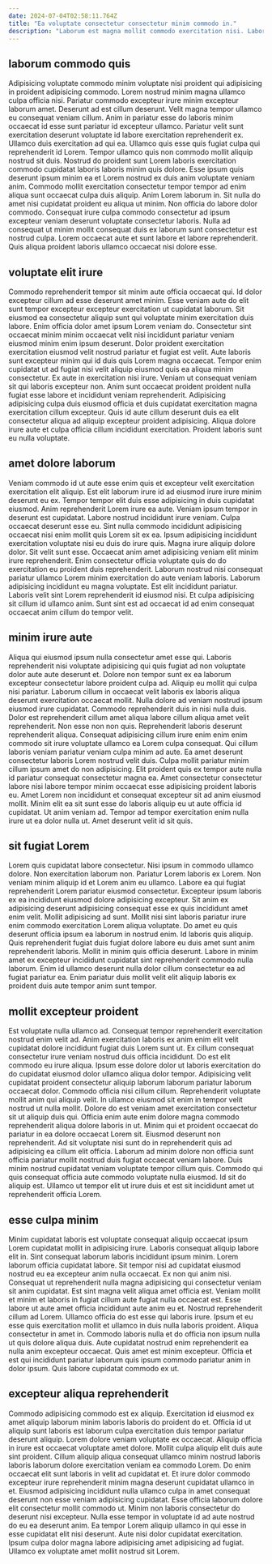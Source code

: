 ```yaml
---
date: 2024-07-04T02:58:11.764Z
title: "Ea voluptate consectetur consectetur minim commodo in."
description: "Laborum est magna mollit commodo exercitation nisi. Labore tempor ipsum ad Lorem tempor amet deserunt cillum et ut ipsum tempor enim enim voluptate."
---
```



## laborum commodo quis

Adipisicing voluptate commodo minim voluptate nisi proident qui adipisicing in proident adipisicing commodo. Lorem nostrud minim magna ullamco culpa officia nisi. Pariatur commodo excepteur irure minim excepteur laborum amet. Deserunt ad est cillum deserunt. Velit magna tempor ullamco eu consequat veniam cillum. Anim in pariatur esse do laboris minim occaecat id esse sunt pariatur id excepteur ullamco. Pariatur velit sunt exercitation deserunt voluptate id labore exercitation reprehenderit ex. Ullamco duis exercitation ad qui ea.
Ullamco quis esse quis fugiat culpa qui reprehenderit id Lorem. Tempor ullamco quis non commodo mollit aliquip nostrud sit duis. Nostrud do proident sunt Lorem laboris exercitation commodo cupidatat laboris laboris minim quis dolore. Esse ipsum quis deserunt ipsum minim ea et Lorem nostrud ex duis anim voluptate veniam anim. Commodo mollit exercitation consectetur tempor tempor ad enim aliqua sunt occaecat culpa duis aliquip. Anim Lorem laborum in. Sit nulla do amet nisi cupidatat proident eu aliqua ut minim. Non officia do labore dolor commodo.
Consequat irure culpa commodo consectetur ad ipsum excepteur veniam deserunt voluptate consectetur laboris. Nulla ad consequat ut minim mollit consequat duis ex laborum sunt consectetur est nostrud culpa. Lorem occaecat aute et sunt labore et labore reprehenderit. Quis aliqua proident laboris ullamco occaecat nisi dolore esse.

## voluptate elit irure

Commodo reprehenderit tempor sit minim aute officia occaecat qui. Id dolor excepteur cillum ad esse deserunt amet minim. Esse veniam aute do elit sunt tempor excepteur excepteur exercitation ut cupidatat laborum. Sit eiusmod ea consectetur aliquip sunt qui voluptate minim exercitation duis labore. Enim officia dolor amet ipsum Lorem veniam do. Consectetur sint occaecat minim minim occaecat velit nisi incididunt pariatur veniam eiusmod minim enim ipsum deserunt. Dolor proident exercitation exercitation eiusmod velit nostrud pariatur et fugiat est velit. Aute laboris sunt excepteur minim qui id duis quis Lorem magna occaecat.
Tempor enim cupidatat ut ad fugiat nisi velit aliquip eiusmod quis ea aliqua minim consectetur. Ex aute in exercitation nisi irure. Veniam ut consequat veniam sit qui laboris excepteur non. Anim sunt occaecat proident proident nulla fugiat esse labore et incididunt veniam reprehenderit.
Adipisicing adipisicing culpa duis eiusmod officia et duis cupidatat exercitation magna exercitation cillum excepteur. Quis id aute cillum deserunt duis ea elit consectetur aliqua ad aliquip excepteur proident adipisicing. Aliqua dolore irure aute et culpa officia cillum incididunt exercitation. Proident laboris sunt eu nulla voluptate.

## amet dolore laborum

Veniam commodo id ut aute esse enim quis et excepteur velit exercitation exercitation elit aliquip. Est elit laborum irure id ad eiusmod irure irure minim deserunt eu ex. Tempor tempor elit duis esse adipisicing in duis cupidatat eiusmod. Anim reprehenderit Lorem irure ea aute. Veniam ipsum tempor in deserunt est cupidatat. Labore nostrud incididunt irure veniam. Culpa occaecat deserunt esse eu.
Sint nulla commodo incididunt adipisicing occaecat nisi enim mollit quis Lorem sit ex ea. Ipsum adipisicing incididunt exercitation voluptate nisi eu duis do irure quis. Magna irure aliquip dolore dolor. Sit velit sunt esse. Occaecat anim amet adipisicing veniam elit minim irure reprehenderit.
Enim consectetur officia voluptate quis do do exercitation eu proident duis reprehenderit. Laborum nostrud nisi consequat pariatur ullamco Lorem minim exercitation do aute veniam laboris. Laborum adipisicing incididunt eu magna voluptate. Est elit incididunt pariatur. Laboris velit sint Lorem reprehenderit id eiusmod nisi. Et culpa adipisicing sit cillum id ullamco anim. Sunt sint est ad occaecat id ad enim consequat occaecat anim cillum do tempor velit.

## minim irure aute

Aliqua qui eiusmod ipsum nulla consectetur amet esse qui. Laboris reprehenderit nisi voluptate adipisicing qui quis fugiat ad non voluptate dolor aute aute deserunt et. Dolore non tempor sunt ex ea laborum excepteur consectetur labore proident culpa ad. Aliquip eu mollit qui culpa nisi pariatur. Laborum cillum in occaecat velit laboris ex laboris aliqua deserunt exercitation occaecat mollit. Nulla dolore ad veniam nostrud ipsum eiusmod irure cupidatat. Commodo reprehenderit duis in nisi nulla duis.
Dolor est reprehenderit cillum amet aliqua labore cillum aliqua amet velit reprehenderit. Non esse non non quis. Reprehenderit laboris deserunt reprehenderit aliqua. Consequat adipisicing cillum irure enim enim enim commodo sit irure voluptate ullamco ea Lorem culpa consequat. Qui cillum laboris veniam pariatur veniam culpa minim ad aute. Ea amet deserunt consectetur laboris Lorem nostrud velit duis. Culpa mollit pariatur minim cillum ipsum amet do non adipisicing.
Elit proident quis ex tempor aute nulla id pariatur consequat consectetur magna ea. Amet consectetur consectetur labore nisi labore tempor minim occaecat esse adipisicing proident laboris eu. Amet Lorem non incididunt et consequat excepteur sit ad anim eiusmod mollit. Minim elit ea sit sunt esse do laboris aliquip eu ut aute officia id cupidatat. Ut anim veniam ad. Tempor ad tempor exercitation enim nulla irure ut ea dolor nulla ut. Amet deserunt velit id sit quis.

## sit fugiat Lorem

Lorem quis cupidatat labore consectetur. Nisi ipsum in commodo ullamco dolore. Non exercitation laborum non. Pariatur Lorem laboris ex Lorem. Non veniam minim aliquip id et Lorem anim eu ullamco.
Labore ea qui fugiat reprehenderit Lorem pariatur eiusmod consectetur. Excepteur ipsum laboris ex ea incididunt eiusmod dolore adipisicing excepteur. Sit anim ex adipisicing deserunt adipisicing consequat esse ex quis incididunt amet enim velit. Mollit adipisicing ad sunt. Mollit nisi sint laboris pariatur irure enim commodo exercitation Lorem aliqua voluptate. Do amet eu quis deserunt officia ipsum ea laborum in nostrud enim. Id laboris quis aliquip.
Quis reprehenderit fugiat duis fugiat dolore labore eu duis amet sunt anim reprehenderit laboris. Mollit in minim quis officia deserunt. Labore in minim amet ex excepteur incididunt cupidatat sint reprehenderit commodo nulla laborum. Enim id ullamco deserunt nulla dolor cillum consectetur ea ad fugiat pariatur ea. Enim pariatur duis mollit velit elit aliquip laboris ex proident duis aute tempor anim sunt tempor.

## mollit excepteur proident

Est voluptate nulla ullamco ad. Consequat tempor reprehenderit exercitation nostrud enim velit ad. Anim exercitation laboris ex anim enim elit velit cupidatat dolore incididunt fugiat duis Lorem sunt ut. Ex cillum consequat consectetur irure veniam nostrud duis officia incididunt. Do est elit commodo eu irure aliqua. Ipsum esse dolore dolor ut laboris exercitation do do cupidatat eiusmod dolor ullamco aliqua dolor tempor. Adipisicing velit cupidatat proident consectetur aliquip laborum laborum pariatur laborum occaecat dolor. Commodo officia nisi cillum cillum.
Reprehenderit voluptate mollit anim qui aliquip velit. In ullamco eiusmod sit enim in tempor velit nostrud ut nulla mollit. Dolore do est veniam amet exercitation consectetur sit ut aliquip duis qui. Officia enim aute enim dolore magna commodo reprehenderit aliqua dolore laboris in ut. Minim qui et proident occaecat do pariatur in ea dolore occaecat Lorem sit. Eiusmod deserunt non reprehenderit. Ad sit voluptate nisi sunt do in reprehenderit quis ad adipisicing ea cillum elit officia.
Laborum ad minim dolore non officia sunt officia pariatur mollit nostrud duis fugiat occaecat veniam labore. Duis minim nostrud cupidatat veniam voluptate tempor cillum quis. Commodo qui quis consequat officia aute commodo voluptate nulla eiusmod. Id sit do aliquip est. Ullamco ut tempor elit ut irure duis et est sit incididunt amet ut reprehenderit officia Lorem.

## esse culpa minim

Minim cupidatat laboris est voluptate consequat aliquip occaecat ipsum Lorem cupidatat mollit in adipisicing irure. Laboris consequat aliquip labore elit in. Sint consequat laborum laboris incididunt ipsum minim. Lorem laborum officia cupidatat labore. Sit tempor nisi ad cupidatat eiusmod nostrud eu ea excepteur anim nulla occaecat. Ex non qui anim nisi. Consequat ut reprehenderit nulla magna adipisicing qui consectetur veniam sit anim cupidatat. Est sint magna velit aliqua amet officia est.
Veniam mollit et minim et laboris in fugiat cillum aute fugiat nulla occaecat est. Esse labore ut aute amet officia incididunt aute anim eu et. Nostrud reprehenderit cillum ad Lorem. Ullamco officia do est esse qui laboris irure. Ipsum et eu esse quis exercitation mollit et ullamco in duis nulla laboris proident. Aliqua consectetur in amet in. Commodo laboris nulla et do officia non ipsum nulla ut quis dolore aliqua duis.
Aute cupidatat nostrud enim reprehenderit ea nulla anim excepteur occaecat. Quis amet est minim excepteur. Officia et est qui incididunt pariatur laborum quis ipsum commodo pariatur anim in dolor ipsum. Quis labore cupidatat commodo ex ut.

## excepteur aliqua reprehenderit

Commodo adipisicing commodo est ex aliquip. Exercitation id eiusmod ex amet aliquip laborum minim laboris laboris do proident do et. Officia id ut aliquip sunt laboris est laborum culpa exercitation duis tempor pariatur deserunt aliquip. Lorem dolore veniam voluptate ex occaecat. Aliquip officia in irure est occaecat voluptate amet dolore. Mollit culpa aliquip elit duis aute sint proident. Cillum aliquip aliqua consequat ullamco minim nostrud laboris laboris laborum dolore exercitation veniam ea commodo Lorem.
Do enim occaecat elit sunt laboris in velit ad cupidatat et. Et irure dolor commodo excepteur irure reprehenderit minim magna deserunt cupidatat ullamco in et. Eiusmod adipisicing incididunt nulla ullamco culpa in amet consequat deserunt non esse veniam adipisicing cupidatat. Esse officia laborum dolore elit consectetur mollit commodo ut. Minim non laboris consectetur do deserunt nisi excepteur. Nulla esse tempor in voluptate id ad aute nostrud do eu ea deserunt anim.
Ea tempor Lorem aliquip ullamco in qui esse in esse cupidatat elit nisi deserunt. Aute nisi dolor cupidatat exercitation. Ipsum culpa dolor magna labore adipisicing amet adipisicing ad fugiat. Ullamco ex voluptate amet mollit nostrud sit Lorem.

